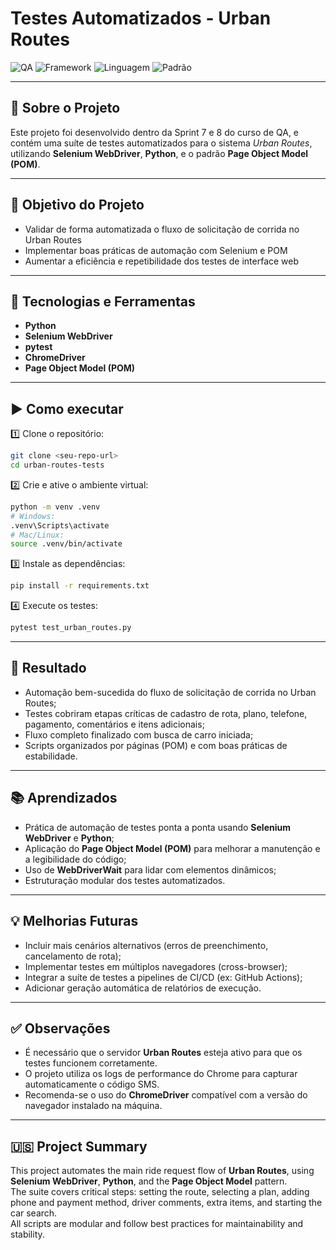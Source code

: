# Testes Automatizados - Urban Routes

![QA](https://img.shields.io/badge/Testes-Automatizados-blue)
![Framework](https://img.shields.io/badge/Selenium-WebDriver-green)
![Linguagem](https://img.shields.io/badge/Python-3.x-yellow)
![Padrão](https://img.shields.io/badge/POM-Page%20Object%20Model-lightgrey)

---

## 📌 Sobre o Projeto

Este projeto foi desenvolvido dentro da Sprint 7 e 8 do curso de QA, e contém uma suíte de testes automatizados para o sistema *Urban Routes*, utilizando **Selenium WebDriver**, **Python**, e o padrão **Page Object Model (POM)**.

---

## 🎯 Objetivo do Projeto

- Validar de forma automatizada o fluxo de solicitação de corrida no Urban Routes  
- Implementar boas práticas de automação com Selenium e POM  
- Aumentar a eficiência e repetibilidade dos testes de interface web

---

## 🔧 Tecnologias e Ferramentas

- **Python**  
- **Selenium WebDriver**  
- **pytest**  
- **ChromeDriver**  
- **Page Object Model (POM)**

---

## ▶️ Como executar

1️⃣ Clone o repositório:
```bash
git clone <seu-repo-url>
cd urban-routes-tests
```

2️⃣ Crie e ative o ambiente virtual:
```bash
python -m venv .venv
# Windows:
.venv\Scripts\activate
# Mac/Linux:
source .venv/bin/activate
```

3️⃣ Instale as dependências:
```bash
pip install -r requirements.txt
```

4️⃣ Execute os testes:
```bash
pytest test_urban_routes.py
```

---

## 🧾 Resultado

- Automação bem-sucedida do fluxo de solicitação de corrida no Urban Routes;
- Testes cobriram etapas críticas de cadastro de rota, plano, telefone, pagamento, comentários e itens adicionais;
- Fluxo completo finalizado com busca de carro iniciada;
- Scripts organizados por páginas (POM) e com boas práticas de estabilidade.

---

## 📚 Aprendizados

- Prática de automação de testes ponta a ponta usando **Selenium WebDriver** e **Python**;
- Aplicação do **Page Object Model (POM)** para melhorar a manutenção e a legibilidade do código;
- Uso de **WebDriverWait** para lidar com elementos dinâmicos;
- Estruturação modular dos testes automatizados.

---

## 💡 Melhorias Futuras

- Incluir mais cenários alternativos (erros de preenchimento, cancelamento de rota);
- Implementar testes em múltiplos navegadores (cross-browser);
- Integrar a suíte de testes a pipelines de CI/CD (ex: GitHub Actions);
- Adicionar geração automática de relatórios de execução.

---

## ✅ Observações

- É necessário que o servidor **Urban Routes** esteja ativo para que os testes funcionem corretamente.
- O projeto utiliza os logs de performance do Chrome para capturar automaticamente o código SMS.
- Recomenda-se o uso do **ChromeDriver** compatível com a versão do navegador instalado na máquina.

---

## 🇺🇸 Project Summary

This project automates the main ride request flow of **Urban Routes**, using **Selenium WebDriver**, **Python**, and the **Page Object Model** pattern.  
The suite covers critical steps: setting the route, selecting a plan, adding phone and payment method, driver comments, extra items, and starting the car search.  
All scripts are modular and follow best practices for maintainability and stability.
